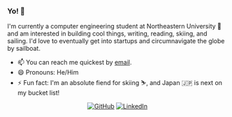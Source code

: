 ### Yo! 👋

I'm currently a computer engineering student at Northeastern University 🏫 and am interested in building cool things, writing, reading, skiing, and sailing. I'd love to eventually get into startups and circumnavigate the globe by sailboat. 

- 📫 You can reach me quickest by [email](mailto:ddritzenhoff@gmail.com).
- 😄 Pronouns: He/Him
- ⚡ Fun fact: I'm an absolute fiend for skiing ⛷️, and Japan 🇯🇵 is next on my bucket list!
<p align="center">
	<a href="https://github.com/ddritzenhoff"><img src="https://img.shields.io/github/followers/denk0403.svg?label=GitHub&style=for-the-badge" alt="GitHub"></a>
  <a href="https://www.linkedin.com/in/ddritzenhoff"><img src="https://img.shields.io/badge/LinkedIn--_.svg?style=for-the-badge&logo=linkedin" alt="LinkedIn"></a>
</p>

<!--
**ddritzenhoff/ddritzenhoff** is a ✨ _special_ ✨ repository because its `README.md` (this file) appears on your GitHub profile.

Here are some ideas to get you started:

- 🔭 I’m currently working on ...
- 🌱 I’m currently learning ...
- 👯 I’m looking to collaborate on ...
- 🤔 I’m looking for help with ...
- 💬 Ask me about ...
- 📫 How to reach me: ...
- 😄 Pronouns: ...
- ⚡ Fun fact: ...
-->
